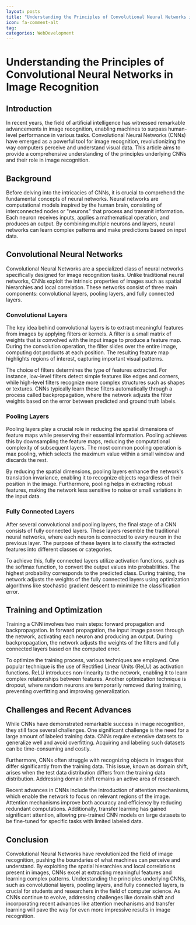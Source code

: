 ```yaml
---
layout: posts
title: "Understanding the Principles of Convolutional Neural Networks in Image Recognition"
icon: fa-comment-alt
tag:      
categories: WebDevelopment
---
```



# Understanding the Principles of Convolutional Neural Networks in Image Recognition

## Introduction

In recent years, the field of artificial intelligence has witnessed remarkable advancements in image recognition, enabling machines to surpass human-level performance in various tasks. Convolutional Neural Networks (CNNs) have emerged as a powerful tool for image recognition, revolutionizing the way computers perceive and understand visual data. This article aims to provide a comprehensive understanding of the principles underlying CNNs and their role in image recognition.

## Background

Before delving into the intricacies of CNNs, it is crucial to comprehend the fundamental concepts of neural networks. Neural networks are computational models inspired by the human brain, consisting of interconnected nodes or "neurons" that process and transmit information. Each neuron receives inputs, applies a mathematical operation, and produces an output. By combining multiple neurons and layers, neural networks can learn complex patterns and make predictions based on input data.

## Convolutional Neural Networks

Convolutional Neural Networks are a specialized class of neural networks specifically designed for image recognition tasks. Unlike traditional neural networks, CNNs exploit the intrinsic properties of images such as spatial hierarchies and local correlation. These networks consist of three main components: convolutional layers, pooling layers, and fully connected layers.

### Convolutional Layers

The key idea behind convolutional layers is to extract meaningful features from images by applying filters or kernels. A filter is a small matrix of weights that is convolved with the input image to produce a feature map. During the convolution operation, the filter slides over the entire image, computing dot products at each position. The resulting feature map highlights regions of interest, capturing important visual patterns.

The choice of filters determines the type of features extracted. For instance, low-level filters detect simple features like edges and corners, while high-level filters recognize more complex structures such as shapes or textures. CNNs typically learn these filters automatically through a process called backpropagation, where the network adjusts the filter weights based on the error between predicted and ground truth labels.

### Pooling Layers

Pooling layers play a crucial role in reducing the spatial dimensions of feature maps while preserving their essential information. Pooling achieves this by downsampling the feature maps, reducing the computational complexity of subsequent layers. The most common pooling operation is max pooling, which selects the maximum value within a small window and discards the rest.

By reducing the spatial dimensions, pooling layers enhance the network's translation invariance, enabling it to recognize objects regardless of their position in the image. Furthermore, pooling helps in extracting robust features, making the network less sensitive to noise or small variations in the input data.

### Fully Connected Layers

After several convolutional and pooling layers, the final stage of a CNN consists of fully connected layers. These layers resemble the traditional neural networks, where each neuron is connected to every neuron in the previous layer. The purpose of these layers is to classify the extracted features into different classes or categories.

To achieve this, fully connected layers utilize activation functions, such as the softmax function, to convert the output values into probabilities. The highest probability corresponds to the predicted class. During training, the network adjusts the weights of the fully connected layers using optimization algorithms like stochastic gradient descent to minimize the classification error.

## Training and Optimization

Training a CNN involves two main steps: forward propagation and backpropagation. In forward propagation, the input image passes through the network, activating each neuron and producing an output. During backpropagation, the network adjusts the weights of the filters and fully connected layers based on the computed error.

To optimize the training process, various techniques are employed. One popular technique is the use of Rectified Linear Units (ReLU) as activation functions. ReLU introduces non-linearity to the network, enabling it to learn complex relationships between features. Another optimization technique is dropout, where random neurons are temporarily removed during training, preventing overfitting and improving generalization.

## Challenges and Recent Advances

While CNNs have demonstrated remarkable success in image recognition, they still face several challenges. One significant challenge is the need for a large amount of labeled training data. CNNs require extensive datasets to generalize well and avoid overfitting. Acquiring and labeling such datasets can be time-consuming and costly.

Furthermore, CNNs often struggle with recognizing objects in images that differ significantly from the training data. This issue, known as domain shift, arises when the test data distribution differs from the training data distribution. Addressing domain shift remains an active area of research.

Recent advances in CNNs include the introduction of attention mechanisms, which enable the network to focus on relevant regions of the image. Attention mechanisms improve both accuracy and efficiency by reducing redundant computations. Additionally, transfer learning has gained significant attention, allowing pre-trained CNN models on large datasets to be fine-tuned for specific tasks with limited labeled data.

## Conclusion

Convolutional Neural Networks have revolutionized the field of image recognition, pushing the boundaries of what machines can perceive and understand. By exploiting the spatial hierarchies and local correlations present in images, CNNs excel at extracting meaningful features and learning complex patterns. Understanding the principles underlying CNNs, such as convolutional layers, pooling layers, and fully connected layers, is crucial for students and researchers in the field of computer science. As CNNs continue to evolve, addressing challenges like domain shift and incorporating recent advances like attention mechanisms and transfer learning will pave the way for even more impressive results in image recognition.